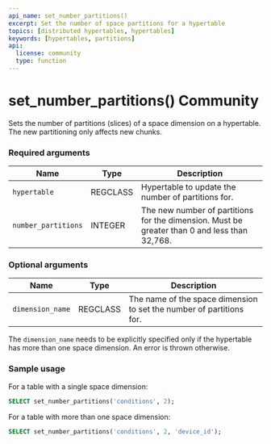 ```yaml
---
api_name: set_number_partitions()
excerpt: Set the number of space partitions for a hypertable
topics: [distributed hypertables, hypertables]
keywords: [hypertables, partitions]
api:
  license: community
  type: function
---
```


# set_number_partitions() <Tag type="community">Community</Tag>

Sets the number of partitions (slices) of a space dimension on a
hypertable. The new partitioning only affects new chunks.

### Required arguments

| Name | Type | Description |
| --- | --- | --- |
| `hypertable`| REGCLASS | Hypertable to update the number of partitions for.|
| `number_partitions` | INTEGER  | The new number of partitions for the dimension. Must be greater than 0 and less than 32,768. |

### Optional arguments

| Name | Type | Description |
| --- | --- | --- |
| `dimension_name` | REGCLASS | The name of the space dimension to set the number of partitions for. |

The `dimension_name` needs to be explicitly specified only if the
hypertable has more than one space dimension. An error is thrown
otherwise.

### Sample usage

For a table with a single space dimension:

```sql
SELECT set_number_partitions('conditions', 2);
```

For a table with more than one space dimension:

```sql
SELECT set_number_partitions('conditions', 2, 'device_id');
```
